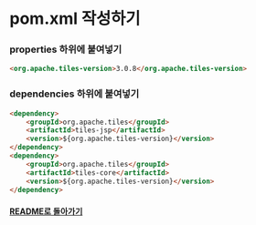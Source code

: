 # pom.xml 작성하기
### properties 하위에 붙여넣기
```html
<org.apache.tiles-version>3.0.8</org.apache.tiles-version>
```
### dependencies 하위에 붙여넣기
```html
<dependency>
    <groupId>org.apache.tiles</groupId>
    <artifactId>tiles-jsp</artifactId>
    <version>${org.apache.tiles-version}</version>
</dependency>
<dependency>
    <groupId>org.apache.tiles</groupId>
    <artifactId>tiles-core</artifactId>
    <version>${org.apache.tiles-version}</version>
</dependency>
```
#### [README로 돌아가기](../README.md)

